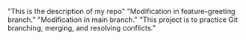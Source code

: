 "This is the description of my repo" 
"Modification in feature-greeting branch."
"Modification in main branch."
"This project is to practice Git branching, merging, and resolving conflicts."

